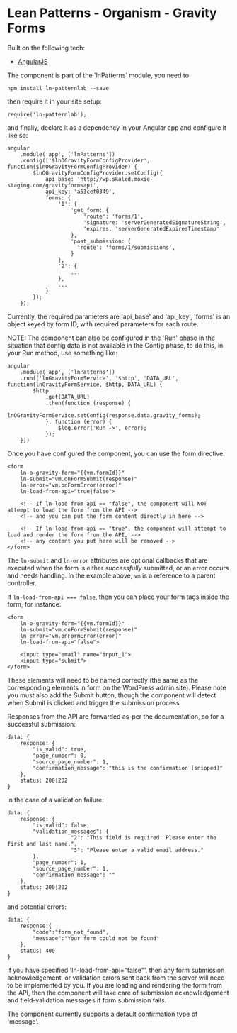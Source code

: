 # Lean Patterns - Organism - Gravity Forms

Built on the following tech:
- [AngularJS](https://angularjs.org/)

The component is part of the 'lnPatterns' module, you need to 
```
npm install ln-patternlab --save
```

then require it in your site setup:

```
require('ln-patternlab');
```
and finally, declare it as a dependency in your Angular app and configure it like so:

```
angular
    .module('app', ['lnPatterns'])
    .config(['$lnOGravityFormConfigProvider', function($lnOGravityFormConfigProvider) {
        $lnOGravityFormConfigProvider.setConfig({
            api_base: 'http://wp.skaled.moxie-staging.com/gravityformsapi',
            api_key: 'a53cef0349',
            forms: {
                '1': {
                    'get_form: {
                        'route': 'forms/1',
                        'signature: 'serverGeneratedSignatureString',
                        'expires: 'serverGeneratedExpiresTimestamp'
                    },
                    'post_submission: {
                      'route': 'forms/1/submissions',
                    }
                },
                '2': {
                    ...
                },
                ...
            }
        });
    });
```

Currently, the required parameters are 'api_base' and 'api_key', 'forms' is an object keyed by form ID, with required parameters for each route.

NOTE: The component can also be configured in the 'Run' phase in the situation that config data is not available in the Config phase, to do this, in your Run method,
use something like:

```
angular
    .module('app', ['lnPatterns'])
    .run(['lnGravityFormService', '$http', 'DATA_URL', function(lnGravityFormService, $http, DATA_URL) {
        $http
            .get(DATA_URL)
            .then(function (response) {
                lnOGravityFormService.setConfig(response.data.gravity_forms);
            }, function (error) {
                $log.error('Run ->', error);
            });
    }])
```

Once you have configured the component, you can use the form directive:

```
<form 
    ln-o-gravity-form="{{vm.formId}}" 
    ln-submit="vm.onFormSubmit(response)" 
    ln-error="vm.onFormError(error)" 
    ln-load-from-api="true|false">
    
    <!-- If ln-load-from-api == "false", the component will NOT attempt to load the form from the API -->
    <!-- and you can put the form content directly in here -->
    
    <!-- If ln-load-from-api == "true", the component will attempt to load and render the form from the API, -->
    <!-- any content you put here will be removed -->
</form>
```

The `ln-submit` and `ln-error` attributes are optional callbacks that are executed when the form is either _successfully_ submitted, or an error occurs and needs handling. In the example above, `vm` is a reference to a parent controller.

If `ln-load-from-api === false`, then you can place your form tags inside the form, for instance:

```
<form 
    ln-o-gravity-form="{{vm.formId}}" 
    ln-submit="vm.onFormSubmit(response)" 
    ln-error="vm.onFormError(error)" 
    ln-load-from-api="false">
    
    <input type="email" name="input_1">
    <input type="submit">
</form>
```

These elements will need to be named correctly (the same as the corresponding elements in form on the WordPress admin site). Please note you must also add the Submit button, though the component will detect when Submit is clicked and trigger the submission process. 

Responses from the API are forwarded as-per the documentation, so for a successful submission: 

```
data: {
    response: {
        "is_valid": true,
        "page_number": 0,
        "source_page_number": 1,
        "confirmation_message": "this is the confirmation [snipped]"
    },
    status: 200|202
}
```

in the case of a validation failure:

```
data: {
    response: {
        "is_valid": false,
        "validation_messages": {
                    "2": "This field is required. Please enter the first and last name.",
                    "3": "Please enter a valid email address."
        },
        "page_number": 1,
        "source_page_number": 1,
        "confirmation_message": ""
    },
    status: 200|202
}
```

and potential errors:

```
data: {
    response:{
        "code":"form_not_found",
        "message":"Your form could not be found"
    },
    status: 400
}
```

if you have specified 'ln-load-from-api="false"', then any form submission acknowledgement, or validation errors sent back from the server will need to be implemented by you. 
If you are loading and rendering the form from the API, then the component will take care of submission acknowledgement and field-validation messages if form submission fails.

The component currently supports a default confirmation type of 'message'.
